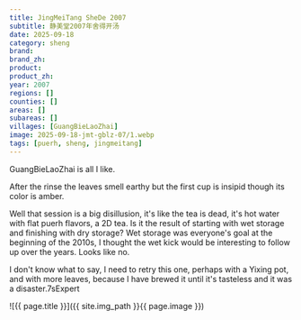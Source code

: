 ```yaml
---
title: JingMeiTang SheDe 2007
subtitle: 静美堂2007年舍得开汤
date: 2025-09-18
category: sheng
brand: 
brand_zh: 
product: 
product_zh: 
year: 2007
regions: []
counties: []
areas: []
subareas: []
villages: [GuangBieLaoZhai]
image: 2025-09-18-jmt-gblz-07/1.webp
tags: [puerh, sheng, jingmeitang]
---
```


GuangBieLaoZhai is all I like. 

After the rinse the leaves smell earthy but the first cup is insipid though its color is amber. 

Well that session is a big disillusion, it's like the tea is dead, it's hot water with flat puerh flavors, a 2D tea.
Is it the result of starting with wet storage and finishing with dry storage?
Wet storage was everyone's goal at the beginning of the 2010s, I thought the wet kick would be interesting to follow up over the years. Looks like no.

I don't know what to say, I need to retry this one, perhaps with a Yixing pot, and with more leaves, because I have brewed it until it's tasteless and it was a disaster.7sExpert

![{{ page.title }}]({{ site.img_path }}{{ page.image }})